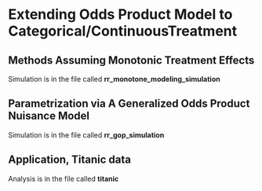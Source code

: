 # Extending Odds Product Model to Categorical/ContinuousTreatment

## Methods Assuming Monotonic Treatment Effects
Simulation is in the file called **rr_monotone_modeling_simulation**

## Parametrization via A Generalized Odds Product Nuisance Model

Simulation is in the file called **rr_gop_simulation**

## Application, Titanic data

Analysis is in the file called **titanic**
